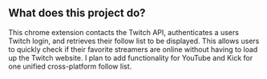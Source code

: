 ## What does this project do?
This chrome extension contacts the Twitch API, authenticates a users Twitch login, and retrieves their follow list to be displayed.
This allows users to quickly check if their favorite streamers are online without having to load up the Twitch website.
I plan to add functionality for YouTube and Kick for one unified cross-platform follow list.
